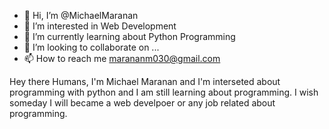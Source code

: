 - 👋 Hi, I’m @MichaelMaranan
- 👀 I’m interested in Web Development
- 🌱 I’m currently learning about Python Programming
- 💞️ I’m looking to collaborate on ...
- 📫 How to reach me marananm030@gmail.com

Hey there Humans,
I'm Michael Maranan and I'm interseted about programming with python
and I am still learning about programming. I wish someday I will became
a web develpoer or any job related about programming.

<!---
MichaelMaranan/MichaelMaranan is a ✨ special ✨ repository because its `README.md` (this file) appears on your GitHub profile.
You can click the Preview link to take a look at your changes.
--->
